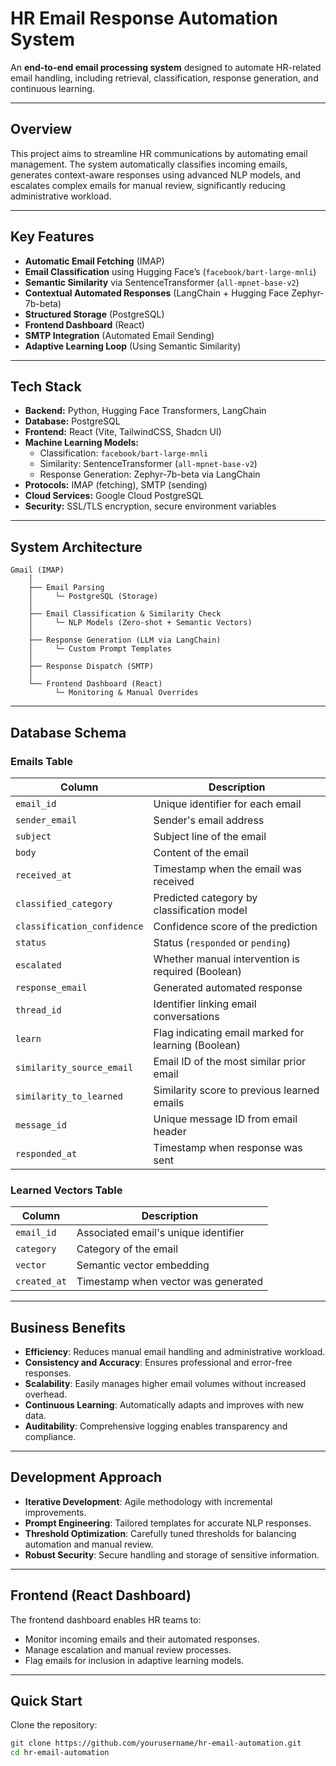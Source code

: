 # HR Email Response Automation System

An **end-to-end email processing system** designed to automate HR-related email handling, including retrieval, classification, response generation, and continuous learning.

---

##  Overview

This project aims to streamline HR communications by automating email management. The system automatically classifies incoming emails, generates context-aware responses using advanced NLP models, and escalates complex emails for manual review, significantly reducing administrative workload.

---

##  Key Features

- **Automatic Email Fetching** (IMAP)
- **Email Classification** using Hugging Face’s (`facebook/bart-large-mnli`)
- **Semantic Similarity** via SentenceTransformer (`all-mpnet-base-v2`)
- **Contextual Automated Responses** (LangChain + Hugging Face Zephyr-7b-beta)
- **Structured Storage** (PostgreSQL)
- **Frontend Dashboard** (React)
- **SMTP Integration** (Automated Email Sending)
- **Adaptive Learning Loop** (Using Semantic Similarity)

---

## Tech Stack

- **Backend:** Python, Hugging Face Transformers, LangChain
- **Database:** PostgreSQL
- **Frontend:** React (Vite, TailwindCSS, Shadcn UI)
- **Machine Learning Models:** 
  - Classification: `facebook/bart-large-mnli`
  - Similarity: SentenceTransformer (`all-mpnet-base-v2`)
  - Response Generation: Zephyr-7b-beta via LangChain
- **Protocols:** IMAP (fetching), SMTP (sending)
- **Cloud Services:** Google Cloud PostgreSQL
- **Security:** SSL/TLS encryption, secure environment variables

---

##  System Architecture

```plaintext
Gmail (IMAP)
    │
    ├── Email Parsing
    │     └─ PostgreSQL (Storage)
    │
    ├── Email Classification & Similarity Check
    │     └─ NLP Models (Zero-shot + Semantic Vectors)
    │
    ├── Response Generation (LLM via LangChain)
    │     └─ Custom Prompt Templates
    │
    ├── Response Dispatch (SMTP)
    │
    └── Frontend Dashboard (React)
          └─ Monitoring & Manual Overrides
```
---

## Database Schema

### Emails Table

| Column                     | Description                                       |
|----------------------------|---------------------------------------------------|
| `email_id`                 | Unique identifier for each email                   |
| `sender_email`             | Sender's email address                            |
| `subject`                  | Subject line of the email                         |
| `body`                     | Content of the email                              |
| `received_at`              | Timestamp when the email was received             |
| `classified_category`      | Predicted category by classification model        |
| `classification_confidence`| Confidence score of the prediction                |
| `status`                   | Status (`responded` or `pending`)                 |
| `escalated`                | Whether manual intervention is required (Boolean) |
| `response_email`           | Generated automated response                      |
| `thread_id`                | Identifier linking email conversations            |
| `learn`                    | Flag indicating email marked for learning (Boolean)|
| `similarity_source_email`  | Email ID of the most similar prior email          |
| `similarity_to_learned`    | Similarity score to previous learned emails       |
| `message_id`               | Unique message ID from email header               |
| `responded_at`             | Timestamp when response was sent                  |

### Learned Vectors Table

| Column       | Description                           |
|--------------|---------------------------------------|
| `email_id`   | Associated email's unique identifier  |
| `category`   | Category of the email                 |
| `vector`     | Semantic vector embedding             |
| `created_at` | Timestamp when vector was generated   |

---

## Business Benefits

- **Efficiency**: Reduces manual email handling and administrative workload.
- **Consistency and Accuracy**: Ensures professional and error-free responses.
- **Scalability**: Easily manages higher email volumes without increased overhead.
- **Continuous Learning**: Automatically adapts and improves with new data.
- **Auditability**: Comprehensive logging enables transparency and compliance.

---

## Development Approach

- **Iterative Development**: Agile methodology with incremental improvements.
- **Prompt Engineering**: Tailored templates for accurate NLP responses.
- **Threshold Optimization**: Carefully tuned thresholds for balancing automation and manual review.
- **Robust Security**: Secure handling and storage of sensitive information.

---

## Frontend (React Dashboard)

The frontend dashboard enables HR teams to:

- Monitor incoming emails and their automated responses.
- Manage escalation and manual review processes.
- Flag emails for inclusion in adaptive learning models.

---

## Quick Start

Clone the repository:

```bash
git clone https://github.com/yourusername/hr-email-automation.git
cd hr-email-automation


